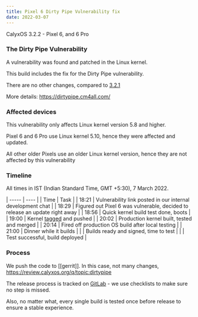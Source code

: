 ```yaml
---
title: Pixel 6 Dirty Pipe Vulnerability fix
date: 2022-03-07
---
```


CalyxOS 3.2.2 - Pixel 6, and 6 Pro

### The Dirty Pipe Vulnerability

A vulnerability was found and patched in the Linux kernel.

This build includes the fix for the Dirty Pipe vulnerability.

There are no other changes, compared to [3.2.1](https://calyxos.org/news/2022/02/20/android-12-pixel-6-update/)

More details: <https://dirtypipe.cm4all.com/>

### Affected devices

This vulnerability only affects Linux kernel version 5.8 and higher.

Pixel 6 and 6 Pro use Linux kernel 5.10, hence they were affected and updated.

All other older Pixels use an older Linux kernel version, hence they are not affected by this vulnerability

### Timeline

All times in IST (Indian Standard Time, GMT +5:30), 7 March 2022.

| ----- | ---- |
| Time  | Task |
| 18:21 | Vulnerability link posted in our internal development chat |
| 18:29 | Figured out Pixel 6 was vulnerable, decided to release an update right away |
| 18:56 | Quick kernel build test done, boots |
| 19:00 | Kernel [tagged](https://gitlab.com/CalyxOS/kernel_manifest/-/commits/3.2.2-kernel) and pushed |
| 20:02 | Production kernel built, tested and merged |
| 20:14 | Fired off production OS build after local testing |
| 21:00 | Dinner while it builds |
|  | Builds ready and signed, time to test |
|  | Test successful, build deployed |

### Process

We push the code to [[gerrit]]. In this case, not many changes, <https://review.calyxos.org/q/topic:dirtypipe>

The release process is tracked on [GitLab](https://gitlab.com/CalyxOS/calyxos/-/issues/918) - we use checklists to make sure no step is missed.

Also, no matter what, every single build is tested once before release to ensure a stable experience.
